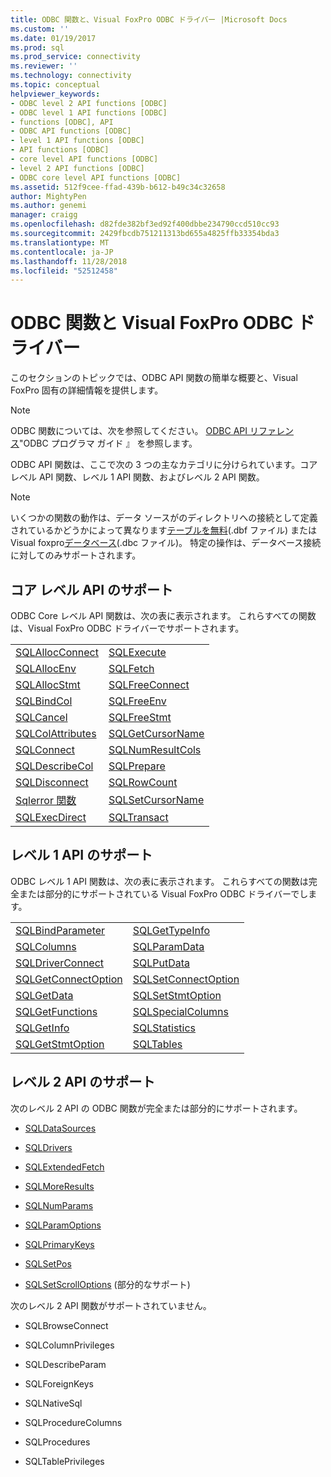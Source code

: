 ```yaml
---
title: ODBC 関数と、Visual FoxPro ODBC ドライバー |Microsoft Docs
ms.custom: ''
ms.date: 01/19/2017
ms.prod: sql
ms.prod_service: connectivity
ms.reviewer: ''
ms.technology: connectivity
ms.topic: conceptual
helpviewer_keywords:
- ODBC level 2 API functions [ODBC]
- ODBC level 1 API functions [ODBC]
- functions [ODBC], API
- ODBC API functions [ODBC]
- level 1 API functions [ODBC]
- API functions [ODBC]
- core level API functions [ODBC]
- level 2 API functions [ODBC]
- ODBC core level API functions [ODBC]
ms.assetid: 512f9cee-ffad-439b-b612-b49c34c32658
author: MightyPen
ms.author: genemi
manager: craigg
ms.openlocfilehash: d82fde382bf3ed92f400dbbe234790ccd510cc93
ms.sourcegitcommit: 2429fbcdb751211313bd655a4825ffb33354bda3
ms.translationtype: MT
ms.contentlocale: ja-JP
ms.lasthandoff: 11/28/2018
ms.locfileid: "52512458"
---
```

# <a name="odbc-functions-and-the-visual-foxpro-odbc-driver"></a>ODBC 関数と Visual FoxPro ODBC ドライバー
このセクションのトピックでは、ODBC API 関数の簡単な概要と、Visual FoxPro 固有の詳細情報を提供します。  
  
> [!NOTE]  
>  ODBC 関数については、次を参照してください。 [ODBC API リファレンス](../../odbc/reference/syntax/odbc-api-reference.md)"ODBC プログラマ ガイド 』 を参照します。  
  
 ODBC API 関数は、ここで次の 3 つの主なカテゴリに分けられています。コア レベル API 関数、レベル 1 API 関数、およびレベル 2 API 関数。  
  
> [!NOTE]  
>  いくつかの関数の動作は、データ ソースがのディレクトリへの接続として定義されているかどうかによって異なります[テーブルを無料](../../odbc/microsoft/visual-foxpro-terminology.md)(.dbf ファイル) または Visual foxpro[データベース](../../odbc/microsoft/visual-foxpro-terminology.md)(.dbc ファイル)。 特定の操作は、データベース接続に対してのみサポートされます。  
  
## <a name="core-level-api-support"></a>コア レベル API のサポート  
 ODBC Core レベル API 関数は、次の表に表示されます。 これらすべての関数は、Visual FoxPro ODBC ドライバーでサポートされます。  
  
|||  
|-|-|  
|[SQLAllocConnect](../../odbc/microsoft/sqlallocconnect-visual-foxpro-odbc-driver.md)|[SQLExecute](../../odbc/microsoft/sqlexecute-visual-foxpro-odbc-driver.md)|  
|[SQLAllocEnv](../../odbc/microsoft/sqlallocenv-visual-foxpro-odbc-driver.md)|[SQLFetch](../../odbc/microsoft/sqlfetch-visual-foxpro-odbc-driver.md)|  
|[SQLAllocStmt](../../odbc/microsoft/sqlallocstmt-visual-foxpro-odbc-driver.md)|[SQLFreeConnect](../../odbc/microsoft/sqlfreeconnect-visual-foxpro-odbc-driver.md)|  
|[SQLBindCol](../../odbc/microsoft/sqlbindcol-visual-foxpro-odbc-driver.md)|[SQLFreeEnv](../../odbc/microsoft/sqlfreeenv-visual-foxpro-odbc-driver.md)|  
|[SQLCancel](../../odbc/microsoft/sqlcancel-visual-foxpro-odbc-driver.md)|[SQLFreeStmt](../../odbc/microsoft/sqlfreestmt-visual-foxpro-odbc-driver.md)|  
|[SQLColAttributes](../../odbc/microsoft/sqlcolattributes-visual-foxpro-odbc-driver.md)|[SQLGetCursorName](../../odbc/microsoft/sqlgetcursorname-visual-foxpro-odbc-driver.md)|  
|[SQLConnect](../../odbc/microsoft/sqlconnect-visual-foxpro-odbc-driver.md)|[SQLNumResultCols](../../odbc/microsoft/sqlnumresultcols-visual-foxpro-odbc-driver.md)|  
|[SQLDescribeCol](../../odbc/microsoft/sqldescribecol-visual-foxpro-odbc-driver.md)|[SQLPrepare](../../odbc/microsoft/sqlprepare-visual-foxpro-odbc-driver.md)|  
|[SQLDisconnect](../../odbc/microsoft/sqldisconnect-visual-foxpro-odbc-driver.md)|[SQLRowCount](../../odbc/microsoft/sql-row-count-visual-foxpro-odbc-driver.md)|  
|[Sqlerror 関数](../../odbc/microsoft/sqlerror-visual-foxpro-odbc-driver.md)|[SQLSetCursorName](../../odbc/microsoft/sqlsetcursorname-visual-foxpro-odbc-driver.md)|  
|[SQLExecDirect](../../odbc/microsoft/sqlexecdirect-visual-foxpro-odbc-driver.md)|[SQLTransact](../../odbc/microsoft/sqltransact-visual-foxpro-odbc-driver.md)|  
  
## <a name="level-1-api-support"></a>レベル 1 API のサポート  
 ODBC レベル 1 API 関数は、次の表に表示されます。 これらすべての関数は完全または部分的にサポートされている Visual FoxPro ODBC ドライバーでします。  
  
|||  
|-|-|  
|[SQLBindParameter](../../odbc/microsoft/sqlbindparameter-visual-foxpro-odbc-driver.md)|[SQLGetTypeInfo](../../odbc/microsoft/sqlgettypeinfo-visual-foxpro-odbc-driver.md)|  
|[SQLColumns](../../odbc/microsoft/sqlcolumns-visual-foxpro-odbc-driver.md)|[SQLParamData](../../odbc/microsoft/sqlparamdata-visual-foxpro-odbc-driver.md)|  
|[SQLDriverConnect](../../odbc/microsoft/sqldriverconnect-visual-foxpro-odbc-driver.md)|[SQLPutData](../../odbc/microsoft/sqlputdata-visual-foxpro-odbc-driver.md)|  
|[SQLGetConnectOption](../../odbc/microsoft/sqlgetconnectoption-visual-foxpro-odbc-driver.md)|[SQLSetConnectOption](../../odbc/microsoft/sqlsetconnectoption-visual-foxpro-odbc-driver.md)|  
|[SQLGetData](../../odbc/microsoft/sqlgetdata-visual-foxpro-odbc-driver.md)|[SQLSetStmtOption](../../odbc/microsoft/sqlsetstmtoption-visual-foxpro-odbc-driver.md)|  
|[SQLGetFunctions](../../odbc/microsoft/sqlgetfunctions-visual-foxpro-odbc-driver.md)|[SQLSpecialColumns](../../odbc/microsoft/sqlspecialcolumns-visual-foxpro-odbc-driver.md)|  
|[SQLGetInfo](../../odbc/microsoft/sqlgetinfo-visual-foxpro-odbc-driver.md)|[SQLStatistics](../../odbc/microsoft/sqlstatistics-visual-foxpro-odbc-driver.md)|  
|[SQLGetStmtOption](../../odbc/microsoft/sqlgetstmtoption-visual-foxpro-odbc-driver.md)|[SQLTables](../../odbc/microsoft/sqltables-visual-foxpro-odbc-driver.md)|  
  
## <a name="level-2-api-support"></a>レベル 2 API のサポート  
 次のレベル 2 API の ODBC 関数が完全または部分的にサポートされます。  
  
-   [SQLDataSources](../../odbc/microsoft/sqldatasources-visual-foxpro-odbc-driver.md)  
  
-   [SQLDrivers](../../odbc/microsoft/sqldrivers-visual-foxpro-odbc-driver.md)  
  
-   [SQLExtendedFetch](../../odbc/microsoft/sqlextendedfetch-visual-foxpro-odbc-driver.md)  
  
-   [SQLMoreResults](../../odbc/microsoft/sqlmoreresults-visual-foxpro-odbc-driver.md)  
  
-   [SQLNumParams](../../odbc/microsoft/sqlnumparams-visual-foxpro-odbc-driver.md)  
  
-   [SQLParamOptions](../../odbc/microsoft/sqlparamoptions-visual-foxpro-odbc-driver.md)  
  
-   [SQLPrimaryKeys](../../odbc/microsoft/sqlprimarykeys-visual-foxpro-odbc-driver.md)  
  
-   [SQLSetPos](../../odbc/microsoft/sqlsetpos-visual-foxpro-odbc-driver.md)  
  
-   [SQLSetScrollOptions](../../odbc/microsoft/sqlsetscrolloptions-visual-foxpro-odbc-driver.md) (部分的なサポート)  
  
 次のレベル 2 API 関数がサポートされていません。  
  
-   SQLBrowseConnect  
  
-   SQLColumnPrivileges  
  
-   SQLDescribeParam  
  
-   SQLForeignKeys  
  
-   SQLNativeSql  
  
-   SQLProcedureColumns  
  
-   SQLProcedures  
  
-   SQLTablePrivileges
